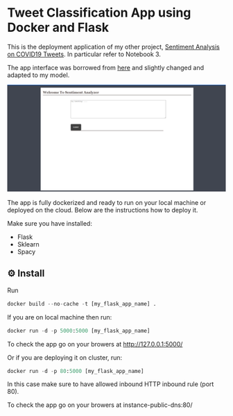 # Tweet Classification App using Docker and Flask

This is the deployment application of my other project, [Sentiment Analysis on COVID19 Tweets](https://github.com/almarengo/COVID_Tweet_Analysis). In particular refer to Notebook 3. 

The app interface was borrowed from [here](https://github.com/Prajwal10031999/Sentiment-Analysis-ML-Flask-App) and slightly changed and adapted to my model.


<img src="images/flask-app.png" alt="drawing" width="800"/>

The app is fully dockerized and ready to run on your local machine or deployed on the cloud. Below are the instructions how to deploy it.

Make sure you have installed:

- Flask
- Sklearn
- Spacy

## ⚙️ Install

Run

``` python
docker build --no-cache -t [my_flask_app_name] .
```

If you are on local machine then run:

``` python
docker run -d -p 5000:5000 [my_flask_app_name]
```

To check the app go on your browers at http://127.0.0.1:5000/

Or if you are deploying it on cluster, run:

``` python
docker run -d -p 80:5000 [my_flask_app_name]
```

In this  case make sure to have allowed inbound HTTP inbound rule (port 80).

To check the app go on your browers at instance-public-dns:80/